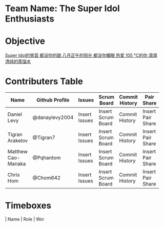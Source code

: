 # Team Name: The Super Idol Enthusiasts

# Objective
[Super Idol的笑容 都没你的甜 八月正午的阳光 都没你耀眼 热爱 105 °C的你 滴滴清纯的蒸馏水](https://www.youtube.com/watch?v=46pra8NwhzU)
# Contributers Table
| Name | Github Profile | Issues | Scrum Board | Commit History | Pair Share |
| - | - | - | - | - | - |
| Daniel Levy | @danaylevy2004 | Insert Issues | Insert Scrum Board | Commit History | Insert Pair Share |
| Tigran Arakelov | @Tigran7 | Insert Issues | Insert Scrum Board | Commit History | Insert Pair Share |
| Matthew Cao-Manaka | @Pqhantom | Insert Issues | Insert Scrum Board | Commit History | Insert Pair Share
| Chris Hom | @Chom642 | Insert Issues | Insert Scrum Board | Commit History | Insert Pair Share |
# Timeboxes
| Name | Role | Wor
